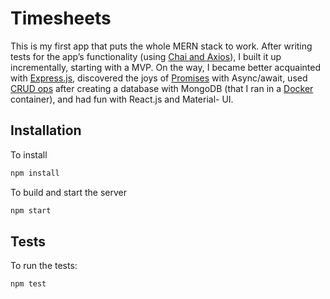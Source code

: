 # Timesheets
  
This is my first app that puts the whole MERN stack to work. After writing tests for the app’s functionality (using [Chai and Axios](https://github.com/nes11/About-me)), I built it up incrementally, starting with a MVP. On the way, I became better acquainted with [Express.js](https://github.com/nes11/About-me), discovered the joys of [Promises](https://github.com/nes11/About-me/blob/master/Promises.md) with Async/await, used [CRUD ops](https://github.com/nes11/mongodbCRUD) after creating a database with MongoDB (that I ran in a [Docker](https://github.com/nes11/About-me) container), and had fun with React.js and Material- UI.

## Installation 
To install 
```javascript
npm install 
```
To build and start the server
```javascript
npm start 
```

## Tests
To run the tests:
```javascript
npm test
```  

